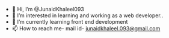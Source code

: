 - 👋 Hi, I’m @JunaidKhaleel093
- 👀 I’m interested in learning and working as a web developer..
- 🌱 I’m currently learning front end development
- 📫 How to reach me- mail id- junaidkhaleel.093@gmail.com
